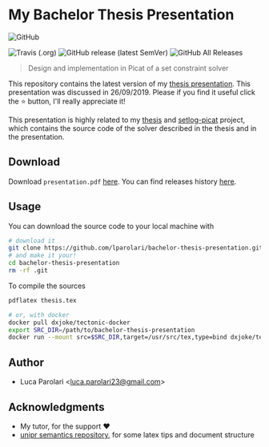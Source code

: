 # My Bachelor Thesis Presentation

![GitHub](https://img.shields.io/github/license/lparolari/bachelor-thesis-presentation)

![Travis (.org)](https://img.shields.io/travis/lparolari/bachelor-thesis-presentation) ![GitHub release (latest SemVer)](https://img.shields.io/github/v/release/lparolari/bachelor-thesis-presentation?sort=semver) ![GitHub All Releases](https://img.shields.io/github/downloads/lparolari/bachelor-thesis-presentation/total)

> Design and implementation in Picat of a set constraint solver

This repository contains the latest version of my [thesis presentation](https://github.com/lparolari/bachelor-thesis-presentation/releases/latest).
This presentation was discussed in 26/09/2019. Please if you find
it useful click the :star: button, I'll really appreciate it!

This presentation is highly related to my
[thesis](https://github.com/lparolari/bachelor-thesis) and
[setlog-picat](https://github.com/lparolari/setlog-picat) project,
which contains the source code of the solver described in the thesis
and in the presentation.

## Download

Download `presentation.pdf`
[here](https://github.com/lparolari/bachelor-thesis-presentation/releases/latest).
You can find releases history
[here](https://github.com/lparolari/bachelor-thesis-presentation/releases).

## Usage

You can download the source code to your local machine with
```bash
# download it
git clone https://github.com/lparolari/bachelor-thesis-presentation.git
# and make it your!
cd bachelor-thesis-presentation
rm -rf .git
```

To compile the sources
```bash
pdflatex thesis.tex

# or, with docker
docker pull dxjoke/tectonic-docker
export SRC_DIR=/path/to/bachelor-thesis-presentation
docker run --mount src=$SRC_DIR,target=/usr/src/tex,type=bind dxjoke/tectonic-docker /bin/sh -c "tectonic --reruns 0 presentation.tex;
```

## Author
- Luca Parolari <<luca.parolari23@gmail.com>>

## Acknowledgments

- My tutor, for the support :heart:
- [unipr semantics repository](https://github.com/UNIPR-Semantica-2016-2017/Appunti), for some latex tips and document structure

